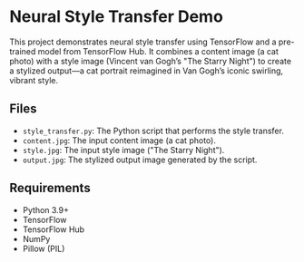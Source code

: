 # Neural Style Transfer Demo

This project demonstrates neural style transfer using TensorFlow and a pre-trained model from TensorFlow Hub. It combines a content image (a cat photo) with a style image (Vincent van Gogh’s "The Starry Night") to create a stylized output—a cat portrait reimagined in Van Gogh’s iconic swirling, vibrant style.

## Files
- `style_transfer.py`: The Python script that performs the style transfer.
- `content.jpg`: The input content image (a cat photo).
- `style.jpg`: The input style image ("The Starry Night").
- `output.jpg`: The stylized output image generated by the script.

## Requirements
- Python 3.9+
- TensorFlow
- TensorFlow Hub
- NumPy
- Pillow (PIL)
